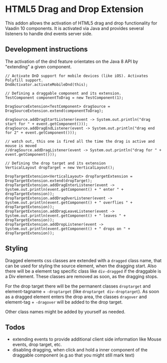 # HTML5 Drag and Drop Extension

This addon allows the activation of HTML5 drag and drop functionality for Vaadin 10 components. 
It is activated via Java and provides several listeners to handle dnd events server side.

## Development instructions

The activation of the dnd feature orientates on the Java 8 API by "extending" a given component.

```
// Activate DnD support for mobile devices (like iOS). Activates Polyfill support.
DndActivator.activateMobileDnd(this);

// Defining a draggable component and its extension.
TestComponent componentToDrag = new TestComponent(1);

DragSourceExtension<TestComponent> dragSource = DragSourceExtension.extend(componentToDrag);

dragSource.addDragStartListener(event -> System.out.println("drag start for " + event.getComponent()));
dragSource.addDragEndListener(event -> System.out.println("drag end for 2" + event.getComponent()));

// watch out, this one is fired all the time the drag is active and mouse is moved
//dragSource.addDragListener(event -> System.out.println("drag for " + event.getComponent()));

// Defining the drop target and its extension
VerticalLayout dropTarget = new VerticalLayout();

DropTargetExtension<VerticalLayout> dropTargetExtension = DropTargetExtension.extend(dropTarget);
dropTargetExtension.addDragEnterListener(event -> System.out.println(event.getComponent() + " enter " + dropTargetExtension));
dropTargetExtension.addDragOverListener(event -> System.out.println(event.getComponent() + " overflies " + dropTargetExtension));
dropTargetExtension.addDragLeaveListener(event -> System.out.println(event.getComponent() + " leaves " + dropTargetExtension));
dropTargetExtension.addDropListener(event -> System.out.println(event.getComponent() + " drops on " + dropTargetExtension));
```

## Styling

Dragged elements css classes are extended with a `dragged` class name, that can be used for styling the source element, when the dragging start. Also there will be a element tag specific class like `div-dragged` if the draggable is a Div element.
These classes are removed as soon, as the dragging stops.

For the drop target there will be the permanent classes `droptarget` and element-tagname + `-droptarget` (like `droptarget div-droptarget`). As soon as a dragged element enters the drop area, the classes `dragover` and element-tag + `-dragover` will be added to the drop target.

Other class names might be added by yourself as needed.

## Todos

- extending events to provide additional client side information like Mouse events, drop target, etc.
- disabling dragging, when click and hold a inner component of the draggable component (e.g.so that you might still mark text)
